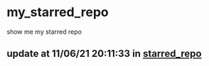 # my_starred_repo
show me my starred repo

update at 11/06/21 20:11:33 in [starred_repo](./index.html)
---

